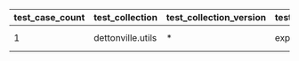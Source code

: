 | test_case_count | test_collection | test_collection_version | test_component | test_job_link | test_component_git_branch | test_component_git_commit_hash | test_case_id | test_date | test_description | test_failed | test_details_link |
| --- | --- | --- | --- | --- | --- | --- | --- | --- | --- | --- | --- |
| 1 | dettonville.utils | * | export_dicts | ljohnson:/Users/ljohnson/repos/ansible/ansible_collections/dettonville/utils/tests/integration/targets | main | c5914e1 | 01 | 2025-07-02T12:45:53Z | CSV test | False | [test details](./export_dicts/test.results/test_01/test-results.detailed.yml) |
